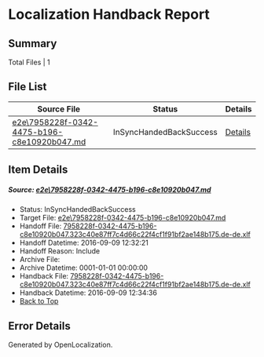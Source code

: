 # <a name='report-top'></a> Localization Handback Report

## Summary
 Total Files | 1

## File List
 Source File | Status | Details 
 ----------- | ------ | ------- 
 [e2e\7958228f-0342-4475-b196-c8e10920b047.md](https://github.com/OpenLocalizationTestOrg/ol-test0/blob/4707a95597912fe09953308c8049f162bd1abfe1/e2e/7958228f-0342-4475-b196-c8e10920b047.md) | InSyncHandedBackSuccess | [Details](#d43ae2da0ea8fca49fd76c2bbe701caeb8fcd92d3)

## Item Details
##### <a name='d43ae2da0ea8fca49fd76c2bbe701caeb8fcd92d3'></a> Source: [e2e\7958228f-0342-4475-b196-c8e10920b047.md](https://github.com/OpenLocalizationTestOrg/ol-test0/blob/4707a95597912fe09953308c8049f162bd1abfe1/e2e/7958228f-0342-4475-b196-c8e10920b047.md)
* Status: InSyncHandedBackSuccess
* Target File: [e2e\7958228f-0342-4475-b196-c8e10920b047.md](https://github.com/OpenLocalizationTestOrg/ol-test0-dede/blob/e56822708cba022ef352273f8c5c679db774d422/e2e/7958228f-0342-4475-b196-c8e10920b047.md)
* Handoff File: [7958228f-0342-4475-b196-c8e10920b047.323c40e87ff7c4d66c22f4cf1f91bf2ae148b175.de-de.xlf](https://github.com/OpenLocalizationTestOrg/ol-test0-handoff/blob/a6c97acc0738a0f894a0d9bb71d0919f2a203341/ol-handoff/OpenLocalizationTestOrg/ol-test0-dede/yuwzho/ht/7958228f-0342-4475-b196-c8e10920b047.323c40e87ff7c4d66c22f4cf1f91bf2ae148b175.de-de.xlf)
* Handoff Datetime: 2016-09-09 12:32:21
* Handoff Reason: Include
* Archive File: 
* Archive Datetime: 0001-01-01 00:00:00
* Handback File: [7958228f-0342-4475-b196-c8e10920b047.323c40e87ff7c4d66c22f4cf1f91bf2ae148b175.de-de.xlf](https://github.com/OpenLocalizationTestOrg/ol-test0-handback/blob/5734a652a8804eb09f7dcd3ea55180003d4181bb/ol-handback/OpenLocalizationTestOrg/ol-test0-dede/yuwzho/ht/7958228f-0342-4475-b196-c8e10920b047.323c40e87ff7c4d66c22f4cf1f91bf2ae148b175.de-de.xlf)
* Handback Datetime: 2016-09-09 12:34:36
* [Back to Top](#report-top)


## Error Details

Generated by OpenLocalization.
